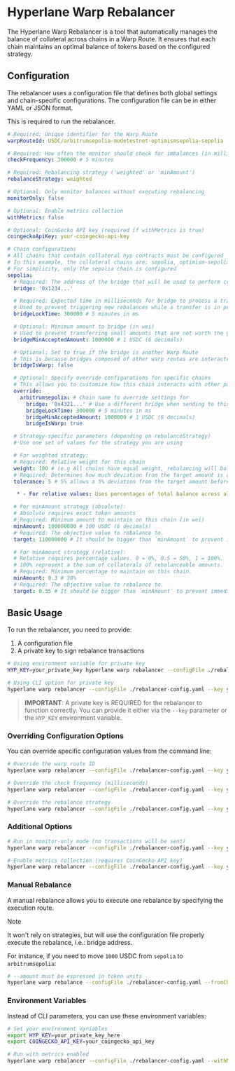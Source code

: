 # Hyperlane Warp Rebalancer

The Hyperlane Warp Rebalancer is a tool that automatically manages the balance of collateral across chains in a Warp Route. It ensures that each chain maintains an optimal balance of tokens based on the configured strategy.

## Configuration

The rebalancer uses a configuration file that defines both global settings and chain-specific configurations. The configuration file can be in either YAML or JSON format.

This is required to run the rebalancer.

```yaml
# Required: Unique identifier for the Warp Route
warpRouteId: USDC/arbitrumsepolia-modetestnet-optimismsepolia-sepolia

# Required: How often the monitor should check for imbalances (in milliseconds)
checkFrequency: 300000 # 5 minutes

# Required: Rebalancing strategy ('weighted' or 'minAmount')
rebalanceStrategy: weighted

# Optional: Only monitor balances without executing rebalancing
monitorOnly: false

# Optional: Enable metrics collection
withMetrics: false

# Optional: CoinGecko API key (required if withMetrics is true)
coingeckoApiKey: your-coingecko-api-key

# Chain configurations
# All chains that contain collateral hyp contracts must be configured
# In this example, the collateral chains are: sepolia, optimism-sepolia, and arbitrum-sepolia
# For simplicity, only the sepolia chain is configured
sepolia:
  # Required: The address of the bridge that will be used to perform cross-chain transfers
  bridge: '0x1234...'

  # Required: Expected time in milliseconds for bridge to process a transfer
  # Used to prevent triggering new rebalances while a transfer is in progress
  bridgeLockTime: 300000 # 5 minutes in ms

  # Optional: Minimum amount to bridge (in wei)
  # Used to prevent transferring small amounts that are not worth the gas cost
  bridgeMinAcceptedAmount: 1000000 # 1 USDC (6 decimals)

  # Optional: Set to true if the bridge is another Warp Route
  # This is because bridges composed of other warp routes are interacted with differently
  bridgeIsWarp: false

  # Optional: Specify override configurations for specific chains
  # This allows you to customize how this chain interacts with other particular chains
  override:
    arbitrumsepolia: # Chain name to override settings for
      bridge: '0x4321...' # Use a different bridge when sending to this chain
      bridgeLockTime: 300000 # 5 minutes in ms
      bridgeMinAcceptedAmount: 1000000 # 1 USDC (6 decimals)
      bridgeIsWarp: true

  # Strategy-specific parameters (depending on rebalanceStrategy)
  # Use one set of values for the strategy you are using

  # For weighted strategy:
  # Required: Relative weight for this chain
  weight: 100 # (e.g All chains have equal weight, rebalancing will balance all chains to have the same amounts of collateral)
  # Required: Determines how much deviation from the target amount is allowed before a rebalance is triggered (in percentage 0-100)
  tolerance: 5 # 5% allows a 5% deviation from the target amount before a rebalance is needed

   * - For relative values: Uses percentages of total balance across all chains

  # For minAmount strategy (absolute):
  # Absolute requires exact token amounts
  # Required: Minimum amount to maintain on this chain (in wei)
  minAmount: 100000000 # 100 USDC (6 decimals)
  # Required: The objective value to rebalance to.
  target: 110000000 # It should be bigger than `minAmount` to prevent immediate rebalance (110 USDC in this case)

  # For minAmount strategy (relative):
  # Relative requires percentage values. 0 = 0%, 0.5 = 50%, 1 = 100%.
  # 100% represent a the sum of collaterals of rebalanceable amounts.
  # Required: Minimum percentage to maintain on this chain.
  minAmount: 0.3 # 30%
  # Required: The objective value to rebalance to.
  target: 0.35 # It should be bigger than `minAmount` to prevent immediate rebalance (35% in this case)
```

## Basic Usage

To run the rebalancer, you need to provide:

1. A configuration file
2. A private key to sign rebalance transactions

```bash
# Using environment variable for private key
HYP_KEY=your_private_key hyperlane warp rebalancer --configFile ./rebalancer-config.yaml

# Using CLI option for private key
hyperlane warp rebalancer --configFile ./rebalancer-config.yaml --key your_private_key
```

> **IMPORTANT**: A private key is REQUIRED for the rebalancer to function correctly. You can provide it either via the `--key` parameter or the `HYP_KEY` environment variable.

### Overriding Configuration Options

You can override specific configuration values from the command line:

```bash
# Override the warp route ID
hyperlane warp rebalancer --configFile ./rebalancer-config.yaml --key your_key --warpRouteId USDC/arbitrum-polygon

# Override the check frequency (milliseconds)
hyperlane warp rebalancer --configFile ./rebalancer-config.yaml --key your_key --checkFrequency 60000

# Override the rebalance strategy
hyperlane warp rebalancer --configFile ./rebalancer-config.yaml --key your_key --rebalanceStrategy minAmount
```

### Additional Options

```bash
# Run in monitor-only mode (no transactions will be sent)
hyperlane warp rebalancer --configFile ./rebalancer-config.yaml --key your_key --monitorOnly

# Enable metrics collection (requires CoinGecko API key)
hyperlane warp rebalancer --configFile ./rebalancer-config.yaml --key your_key --withMetrics --coingeckoApiKey your_coingecko_api_key
```

### Manual Rebalance

A manual rebalance allows you to execute one rebalance by specifying the execution route.

> [!NOTE]
> It won't rely on strategies, but will use the configuration file properly execute the rebalance, i.e.: bridge address.

For instance, if you need to move `1000` USDC from `sepolia` to `arbitrumsepolia`:

```bash
# --amount must be expressed in token units
hyperlane warp rebalance --configFile ./rebalancer-config.yaml --fromChain sepolia --toChain arbitrumsepolia --amount '1000000000'
```

### Environment Variables

Instead of CLI parameters, you can use these environment variables:

```bash
# Set your environment variables
export HYP_KEY=your_private_key_here
export COINGECKO_API_KEY=your_coingecko_api_key

# Run with metrics enabled
hyperlane warp rebalancer --configFile ./rebalancer-config.yaml --withMetrics
```
